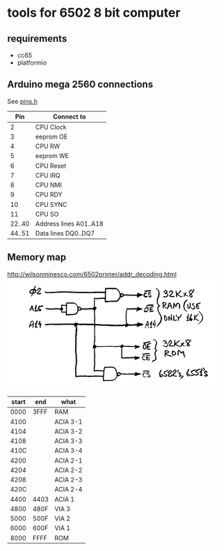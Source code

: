 # tools for 6502 8 bit computer

## requirements
* cc65
* platformio

## Arduino mega 2560 connections
See [pins.h](include/pins.h)

| Pin    | Connect to             |
|--------|------------------------|
| 2      | CPU Clock              |
| 3      | eeprom OE              |
| 4      | CPU RW                 |
| 5      | eeprom WE              |
| 6      | CPU Reset              |
| 7      | CPU IRQ                |
| 8      | CPU NMI                |
| 9      | CPU RDY                |
| 10     | CPU SYNC               |
| 11     | CPU SO                 |
| 22..40 | Address lines A01..A18 |
| 44..51 | Data lines DQ0..DQ7    |

## Memory map
http://wilsonminesco.com/6502primer/addr_decoding.html
![address decoder](address-decoder.jpg)


| start | end  | what     |
|-------|------|----------|
| 0000  | 3FFF | RAM      |
| 4100  |      | ACIA 3-1 |
| 4104  |      | ACIA 3-2 |
| 4108  |      | ACIA 3-3 |
| 410C  |      | ACIA 3-4 |
| 4200  |      | ACIA 2-1 |
| 4204  |      | ACIA 2-2 |
| 4208  |      | ACIA 2-3 |
| 420C  |      | ACIA 2-4 |
| 4400  | 4403 | ACIA 1   |
| 4800  | 480F | VIA 3    |
| 5000  | 500F | VIA 2    |
| 6000  | 600F | VIA 1    |
| 8000  | FFFF | ROM      |

